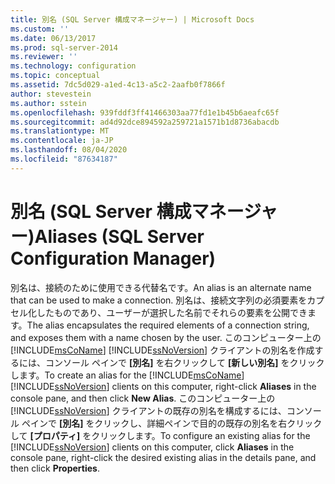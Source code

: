 ```yaml
---
title: 別名 (SQL Server 構成マネージャー) | Microsoft Docs
ms.custom: ''
ms.date: 06/13/2017
ms.prod: sql-server-2014
ms.reviewer: ''
ms.technology: configuration
ms.topic: conceptual
ms.assetid: 7dc5d029-a1ed-4c13-a5c2-2aafb0f7866f
author: stevestein
ms.author: sstein
ms.openlocfilehash: 939fddf3ff41466303aa77fd1e1b45b6aeafc65f
ms.sourcegitcommit: ad4d92dce894592a259721a1571b1d8736abacdb
ms.translationtype: MT
ms.contentlocale: ja-JP
ms.lasthandoff: 08/04/2020
ms.locfileid: "87634187"
---
```

# <a name="aliases-sql-server-configuration-manager"></a><span data-ttu-id="fe337-102">別名 (SQL Server 構成マネージャー)</span><span class="sxs-lookup"><span data-stu-id="fe337-102">Aliases (SQL Server Configuration Manager)</span></span>
  <span data-ttu-id="fe337-103">別名は、接続のために使用できる代替名です。</span><span class="sxs-lookup"><span data-stu-id="fe337-103">An alias is an alternate name that can be used to make a connection.</span></span> <span data-ttu-id="fe337-104">別名は、接続文字列の必須要素をカプセル化したものであり、ユーザーが選択した名前でそれらの要素を公開できます。</span><span class="sxs-lookup"><span data-stu-id="fe337-104">The alias encapsulates the required elements of a connection string, and exposes them with a name chosen by the user.</span></span> <span data-ttu-id="fe337-105">このコンピューター上の [!INCLUDE[msCoName](../../includes/msconame-md.md)] [!INCLUDE[ssNoVersion](../../includes/ssnoversion-md.md)] クライアントの別名を作成するには、コンソール ペインで **[別名]** を右クリックして **[新しい別名]** をクリックします。</span><span class="sxs-lookup"><span data-stu-id="fe337-105">To create an alias for the [!INCLUDE[msCoName](../../includes/msconame-md.md)] [!INCLUDE[ssNoVersion](../../includes/ssnoversion-md.md)] clients on this computer, right-click **Aliases** in the console pane, and then click **New Alias**.</span></span> <span data-ttu-id="fe337-106">このコンピューター上の [!INCLUDE[ssNoVersion](../../includes/ssnoversion-md.md)] クライアントの既存の別名を構成するには、コンソール ペインで **[別名]** をクリックし、詳細ペインで目的の既存の別名を右クリックして **[プロパティ]** をクリックします。</span><span class="sxs-lookup"><span data-stu-id="fe337-106">To configure an existing alias for the [!INCLUDE[ssNoVersion](../../includes/ssnoversion-md.md)] clients on this computer, click **Aliases** in the console pane, right-click the desired existing alias in the details pane, and then click **Properties**.</span></span>  
  
  
